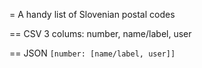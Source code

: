 = A handy list of Slovenian postal codes

== CSV
3 colums: number, name/label, user

== JSON
`[number: [name/label, user]]`